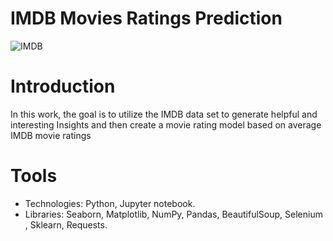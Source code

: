 # IMDB Movies Ratings Prediction

![IMDB](https://user-images.githubusercontent.com/93079224/143693824-440768a1-147d-44c1-a000-db239df761c8.png)

# Introduction
In this work, the goal is to utilize the IMDB data set to generate helpful and interesting Insights and then create a movie rating model based on average IMDB movie ratings
























# Tools
* Technologies: Python, Jupyter notebook.
* Libraries: Seaborn, Matplotlib, NumPy, Pandas, BeautifulSoup, Selenium , Sklearn, Requests.
